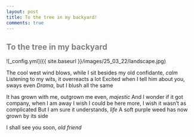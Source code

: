 ```yaml
---
layout: post
title: To the tree in my backyard!
comments: true
---
```


<h2 style="color:grey;"> To the tree in my backyard </h2>

![_config.yml]({{ site.baseurl }}/images/25_03_22/landscape.jpg)

The cool west wind blows, while I sit besides my old confidante, _calm_
Listening to my wits, it overreacts a lot
Excited when I tell him about you, sways even
_Drama_, but I blush all the same

It has grown with me, outgrown me even, _majestic_
And I wonder if it got company, when I am away
I wish I could be here more, I wish it wasn’t as complicated
But I am sure it understands, _life_
A soft purple weed has now grown by its side

I shall see you soon, _old friend_